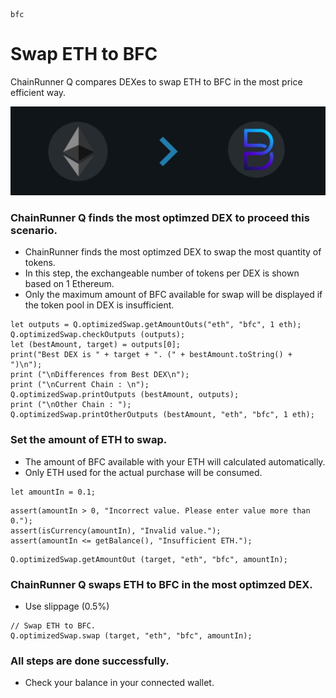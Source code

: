 ```meta-Currency
bfc
```

# Swap ETH to BFC

ChainRunner Q compares DEXes to swap ETH to BFC in the most price efficient way.

![title](/imgs/ETHtoBFC.jpg)

### ChainRunner Q finds the most optimzed DEX to proceed this scenario.

- ChainRunner finds the most optimzed DEX to swap the most quantity of tokens.
- In this step, the exchangeable number of tokens per DEX is shown based on 1 Ethereum.
- Only the maximum amount of BFC available for swap will be displayed if the token pool in DEX is insufficient.

```output-Dynamic
let outputs = Q.optimizedSwap.getAmountOuts("eth", "bfc", 1 eth);
Q.optimizedSwap.checkOutputs (outputs);
let (bestAmount, target) = outputs[0];
print("Best DEX is " + target + ". (" + bestAmount.toString() + ")\n");
print ("\nDifferences from Best DEX\n");
print ("\nCurrent Chain : \n");
Q.optimizedSwap.printOutputs (bestAmount, outputs);
print ("\nOther Chain : ");
Q.optimizedSwap.printOtherOutputs (bestAmount, "eth", "bfc", 1 eth);
```

### Set the amount of ETH to swap.

- The amount of BFC available with your ETH will calculated automatically.
- Only ETH used for the actual purchase will be consumed.

```input-Dynamic ETH
let amountIn = 0.1;
```

```input-Verify
assert(amountIn > 0, "Incorrect value. Please enter value more than 0.");
assert(isCurrency(amountIn), "Invalid value.");
assert(amountIn <= getBalance(), "Insufficient ETH.");
```

```output-Dynamic BFC
Q.optimizedSwap.getAmountOut (target, "eth", "bfc", amountIn);
```

### ChainRunner Q swaps ETH to BFC in the most optimzed DEX.

- Use slippage (0.5%)

```taster
// Swap ETH to BFC.
Q.optimizedSwap.swap (target, "eth", "bfc", amountIn);
```

### All steps are done successfully.

- Check your balance in your connected wallet.
